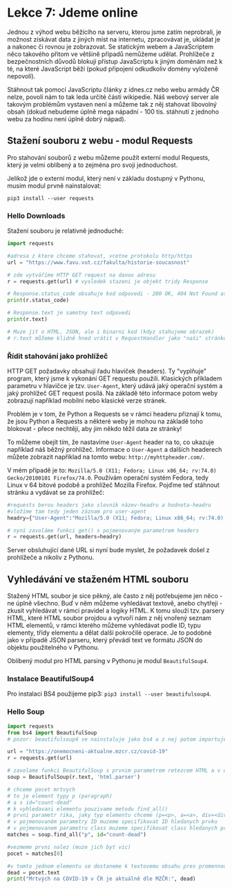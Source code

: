 # Lekce 7: Jdeme online

Jednou z výhod webu běžícího na serveru, kterou jsme zatím neprobrali, je možnost získávat data z jiných míst na internetu, zpracovávat je, ukládat je a nakonec či rovnou je zobrazovat.
Se statickým webem a JavaScriptem něco takového přitom ve většině případů nemůžeme udělat.
Prohlížeče z bezpečnostních důvodů blokují přístup JavaScriptu k jiným doménám než k té, na které JavaScript běží (pokud připojení odkudkoliv domény vyloženě nepovolí).

Stáhnout tak pomocí JavaScriptu články z idnes.cz nebo webu armády ČR nelze, povolí nám to tak leda určité části wikipedie.
Náš webový server ale takovým problémům vystaven není a můžeme tak z něj stahovat libovolný obsah (dokud nebudeme úplně mega nápadní - 100 tis. stáhnutí z jednoho webu za hodinu není úplně dobrý nápad).

## Stažení souboru z webu - modul Requests

Pro stahování souborů z webu můžeme použít externí modul Requests, který je velmi oblíbený a to zejména pro svoji jednoduchost.

Jelikož jde o externí modul, který není v základu dostupný v Pythonu, musím modul prvně nainstalovat:

```
pip3 install --user requests
```

### Hello Downloads

Stažení souboru je relativně jednoduché:

```python
import requests

#adresa z ktere chceme stahovat, vcetne protokolu http/https
url = "https://www.favu.vut.cz/fakulta/historie-soucasnost"

# zde vytváříme HTTP GET request na danou adresu
r = requests.get(url) # vysledek stazeni je objekt tridy Response

# Response.status_code obsahuje kod odpovedi - 200 OK, 404 Not Found atd... 
print(r.status_code)

# Response.text je samotny text odpovedi
print(r.text)

# Muze jit o HTML, JSON, ale i binarni kod (kdyz stahujeme obrazek)
# r.text můžeme klidně hned vrátit v RequestHandler jako "naši" stránku
```

### Řídit stahování jako prohlížeč

HTTP GET požadavky obsahují řadu hlaviček (headers).
Ty "vyplňuje" program, který jsme k vykonání GET requestu použili.
Klasických příkladem parametru v hlavičce je tzv. `User-Agent`, který udává jaký operační systém a jaký prohlížeč GET request posílá.
Na základě této informace potom weby zobrazují například mobilní nebo klasické verze stránek.

Problém je v tom, že Python a Requests se v rámci headeru přiznají k tomu, že jsou Python a Requests a některé weby je mohou na základě toho blokovat - přece nechtějí, aby jim někdo těžil data ze stránky!

To můžeme obejít tím, že nastavíme `User-Agent` header na to, co ukazuje například náš běžný prohlížeč.
Informace o `User-Agent` a dalších headerech můžete zobrazit například na tomto webu: `http://myhttpheader.com/`.

V mém případě je to: `Mozilla/5.0 (X11; Fedora; Linux x86_64; rv:74.0) Gecko/20100101 Firefox/74.0`.
Používám operační systém Fedora, tedy Linux v 64 bitové podobě a prohlížeč Mozilla Firefox.
Pojďme teď stáhnout stránku a vydávat se za prohlížeč:

```python
#requests berou headers jako slovník název-headru a hodnota-headru
#vložíme tam tedy jeden záznam pro user-agent
headry={"User-Agent":"Mozilla/5.0 (X11; Fedora; Linux x86_64; rv:74.0) Gecko/20100101 Firefox/74.0"}

# nyní zavoláme funkci get() s pojmenovaným parametrem headers
r = requests.get(url, headers=headry)
```

Server obsluhující dané URL si nyní bude myslet, že požadavek došel z prohlížeče a nikoliv z Pythonu.

## Vyhledávání ve staženém HTML souboru

Stažený HTML soubor je sice pěkný, ale často z něj potřebujeme jen něco - ne úplně všechno.
Buď v něm můžeme vyhledávat textově, anebo chytřeji - zkusit vyhledávat v rámci pravidel a logiky HTML.
K tomu slouží tzv. parsery HTML, které HTML soubor projdou a vytvoří nám z něj vnořený seznam HTML elementů, v rámci kterého můžeme vyhledávat podle ID, typu elementy, třídy elementu a dělat další pokročilé operace.
Je to podobné jako v případě JSON parseru, který převádí text ve formátu JSON do objektu použitelného v Pythonu.

Oblíbený modul pro HTML parsing v Pythonu je modul `BeautifulSoup4`.

### Instalace BeautifulSoup4

Pro instalaci BS4 použijeme pip3: `pip3 install --user beautifulsoup4`.

### Hello Soup

```python
import requests
from bs4 import BeautifulSoup
# pozor: beautifulsoup4 se nainstaluje jako bs4 a z nej potom importujeme podmodul BeautifulSoup

url = "https://onemocneni-aktualne.mzcr.cz/covid-19"
r = requests.get(url)

# zavolame funkci BeautifulSoup s prvnim parametrem retezcem HTML a v druhem specifikujeme parser - v zaklade se drzme dostupneho `html.parser`, ale lze nainstalovat i rychlejsi/blbuvzdornejsi atd...
soup = BeautifulSoup(r.text, 'html.parser')

# chceme pocet mrtvych
# to je element typy p (paragraph)
# a s id="count-dead"
# k vyhledavani elementu pouzivame metodu find_all()
# prvni parametr rika, jaky typ elementu chceme (p=<p>, a=<a>, div=<div>, span=<span>, img=<img> atd...)
# v pojmenovaném parametry ID muzeme specifikovat ID hledanych prvku
# v pojmenovanem parametru class muzeme specifikovat class hledanych prvku
matches = soup.find_all("p", id="count-dead")

#vezmeme prvni nalez (muze jich byt vic)
pocet = matches[0]

#v tomto jednom elementu se dostaneme k textovemu obsahu pres promennou/atribut text
dead = pocet.text
print("Mrtvých na COVID-19 v ČR je aktuálně dle MZČR:", dead)
```
